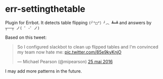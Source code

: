 # err-settingthetable

Plugin for Errbot.
It detects table flipping `(╯°□°）╯︵ ┻━┻` and answers by `┬──┬ ノ( ゜-゜ノ)`

Based on this tweet:
<blockquote class="twitter-tweet" data-lang="fr"><p lang="en" dir="ltr">So I configured slackbot to clean up flipped tables and I&#39;m convinced my team now hate me: <a href="https://t.co/85e9kyKnjO">pic.twitter.com/85e9kyKnjO</a></p>&mdash; Michael Pearson (@mipearson) <a href="https://twitter.com/mipearson/status/735306904642199552">25 mai 2016</a></blockquote>
<script async src="//platform.twitter.com/widgets.js" charset="utf-8"></script>

I may add more patterns in the future.
